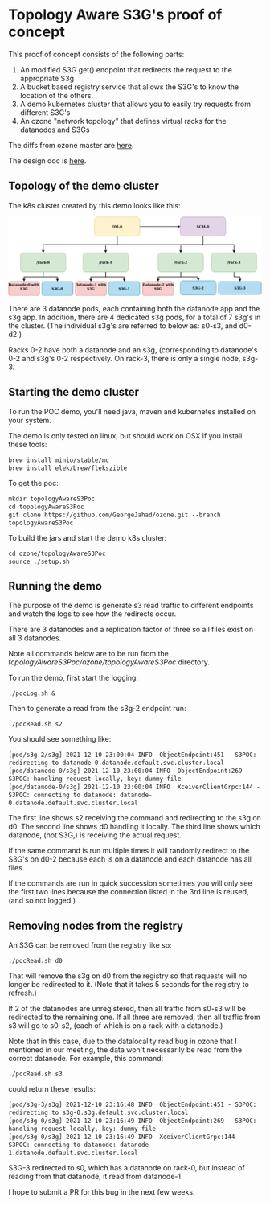 # Topology Aware S3G's proof of concept
This proof of concept consists of the following parts:

1. An modified S3G get() endpoint that redirects the request to the appropriate S3g
2. A bucket based registry service that allows the S3G's to know the location of the others.
3. A demo kubernetes cluster that allows you to easily try requests from different S3G's
4. An ozone "network topology" that defines virtual racks for the datanodes and S3Gs


The diffs from ozone master are [here](https://github.com/GeorgeJahad/ozone/compare/3012cd138ee4436b1d03dc151e5fef1b60c7f82d...topologyAwareS3Poc#files_bucket).

The design doc is [here](./topologyAwareS3G.docx).

## Topology of the demo cluster

The k8s cluster created by this demo looks like this:

![this](./topology.png)


There are 3 datanode pods, each containing both the datanode app and the s3g app.  In addition, there are 4 dedicated s3g pods, for a total of 7 s3g's in the cluster.  (The individual s3g's are referred to below as: s0-s3, and d0-d2.)

Racks 0-2 have both a datanode and an s3g, (corresponding to datanode's 0-2 and s3g's 0-2 respectively.  On rack-3, there is only a single node, s3g-3.


## Starting the demo cluster

To run the POC demo, you'll need java, maven and kubernetes installed on your system.

The demo is only tested on linux, but should work on OSX if you install these tools:

```
brew install minio/stable/mc
brew install elek/brew/flekszible
```

To get the poc:
```
mkdir topologyAwareS3Poc
cd topologyAwareS3Poc
git clone https://github.com/GeorgeJahad/ozone.git --branch topologyAwareS3Poc
```

To build the jars and start the demo k8s cluster:
```
cd ozone/topologyAwareS3Poc
source ./setup.sh
```

## Running the demo

The purpose of the demo is generate s3 read traffic to different endpoints and watch the logs to see how the redirects occur.

There are 3 datanodes and a replication factor of three so all files exist on all 3 datanodes.

Note all commands below are to be run from the *topologyAwareS3Poc/ozone/topologyAwareS3Poc* directory.

To run the demo, first start the logging:
```
./pocLog.sh &
```

Then to generate a read from the s3g-2 endpoint run:
```
./pocRead.sh s2
```

You should see something like:
```
[pod/s3g-2/s3g] 2021-12-10 23:00:04 INFO  ObjectEndpoint:451 - S3POC: redirecting to datanode-0.datanode.default.svc.cluster.local
[pod/datanode-0/s3g] 2021-12-10 23:00:04 INFO  ObjectEndpoint:269 - S3POC: handling request locally, key: dummy-file
[pod/datanode-0/s3g] 2021-12-10 23:00:04 INFO  XceiverClientGrpc:144 - S3POC: connecting to datanode: datanode-0.datanode.default.svc.cluster.local

```

The first line shows s2 receiving the command and redirecting to the s3g on d0.  The second line shows d0 handling it locally.  The third line shows which datanode, (not S3G,) is receiving the actual request.

If the same command is run multiple times it will randomly redirect to the S3G's on d0-2 because each is on a datanode and each datanode has all files.

If the commands are run in quick succession sometimes you will only see the first two lines because the connection listed in the 3rd line is reused, (and so not logged.)

## Removing nodes from the registry

An S3G can be removed from the registry like so:
```
./pocRead.sh d0
```

That will remove the s3g on d0 from the registry so that requests will no longer be redirected to it.  (Note that it takes 5 seconds for the registry to refresh.)

If 2 of the datanodes are unregistered, then all traffic from s0-s3 will be redirected to the remaining one.  If all three are removed, then all traffic from s3 will go to s0-s2, (each of which is on a rack with a datanode.)

Note that in this case, due to the datalocality read bug in ozone that I mentioned in our meeting, the data won't necessarily be read from the correct datanode.  For example, this command:
```
./pocRead.sh s3
```

could return these results:
```
[pod/s3g-3/s3g] 2021-12-10 23:16:48 INFO  ObjectEndpoint:451 - S3POC: redirecting to s3g-0.s3g.default.svc.cluster.local
[pod/s3g-0/s3g] 2021-12-10 23:16:49 INFO  ObjectEndpoint:269 - S3POC: handling request locally, key: dummy-file
[pod/s3g-0/s3g] 2021-12-10 23:16:49 INFO  XceiverClientGrpc:144 - S3POC: connecting to datanode: datanode-1.datanode.default.svc.cluster.local
```
S3G-3 redirected to s0, which has a datanode on rack-0, but instead of reading from that datanode, it read from datanode-1.

I hope to submit a PR for this bug in the next few weeks.








